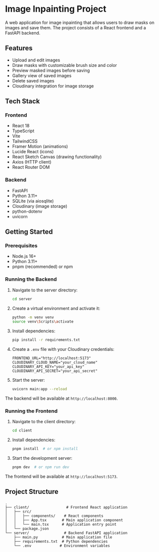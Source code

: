 # Image Inpainting Project

A web application for image inpainting that allows users to draw masks on images and save them. The project consists of a React frontend and a FastAPI backend.

## Features

- Upload and edit images
- Draw masks with customizable brush size and color
- Preview masked images before saving
- Gallery view of saved images
- Delete saved images
- Cloudinary integration for image storage

## Tech Stack

### Frontend

- React 18
- TypeScript
- Vite
- TailwindCSS
- Framer Motion (animations)
- Lucide React (icons)
- React Sketch Canvas (drawing functionality)
- Axios (HTTP client)
- React Router DOM

### Backend

- FastAPI
- Python 3.11+
- SQLite (via aiosqlite)
- Cloudinary (image storage)
- python-dotenv
- uvicorn

## Getting Started

### Prerequisites

- Node.js 16+
- Python 3.11+
- pnpm (recommended) or npm

### Running the Backend

1. Navigate to the server directory:

   ```bash
   cd server
   ```
2. Create a virtual environment and activate it:

   ```bash
   python -m venv venv
   source venv\Scripts\activate
   ```
3. Install dependencies:

   ```bash
   pip install -r requirements.txt
   ```
4. Create a `.env` file with your Cloudinary credentials:

   ```
   FRONTEND_URL="http://localhost:5173"
   CLOUDINARY_CLOUD_NAME="your_cloud_name"
   CLOUDINARY_API_KEY="your_api_key"
   CLOUDINARY_API_SECRET="your_api_secret"
   ```
5. Start the server:

   ```bash
   uvicorn main:app --reload
   ```

The backend will be available at `http://localhost:8000`.

### Running the Frontend

1. Navigate to the client directory:

   ```bash
   cd client
   ```
2. Install dependencies:

   ```bash
   pnpm install  # or npm install
   ```
3. Start the development server:

   ```bash
   pnpm dev  # or npm run dev
   ```

The frontend will be available at `http://localhost:5173`.

## Project Structure

```
.
├── client/                 # Frontend React application
│   ├── src/
│   │   ├── components/    # React components
│   │   ├── App.tsx       # Main application component
│   │   └── main.tsx      # Application entry point
│   └── package.json
└── server/                # Backend FastAPI application
    ├── main.py           # Main application file
    ├── requirements.txt  # Python dependencies
    └── .env             # Environment variables
```
